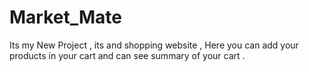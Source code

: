 # Market_Mate
Its my New Project , its and shopping website , Here you can add your products in your cart and can see summary of your cart .
